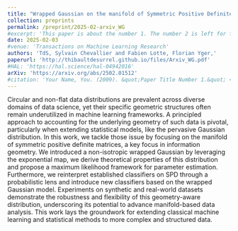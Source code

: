 ```yaml
---
title: "Wrapped Gaussian on the manifold of Symmetric Positive Definite Matrices"
collection: preprints
permalink: /preprint/2025-02-arxiv_WG
#excerpt: 'This paper is about the number 1. The number 2 is left for future work.'
date: 2025-02-03
#venue: 'Transactions on Machine Learning Research'
authors: 'TdS, Sylvain Chevallier and Fabien Lotte, Florian Yger,'
paperurl: 'http://thibaultdesurrel.github.io/files/Arxiv_WG.pdf'
#HAL: 'https://hal.science/hal-04942016'
arXiv: 'https://arxiv.org/abs/2502.01512'
#citation: 'Your Name, You. (2009). &quot;Paper Title Number 1.&quot; <i>Journal 1</i>. 1(1).'
---
```



Circular and non-flat data distributions are prevalent across diverse domains of data science, yet their specific geometric structures often remain underutilized in machine learning frameworks. A principled approach to accounting for the underlying geometry of such data is pivotal, particularly when extending statistical models, like the pervasive Gaussian distribution. In this work, we tackle those issue by focusing on the manifold of symmetric positive definite matrices, a key focus in information geometry. We introduced a non-isotropic wrapped Gaussian by leveraging the exponential map, we derive theoretical properties of this distribution and propose a maximum likelihood framework for parameter estimation. Furthermore, we reinterpret established classifiers on SPD through a probabilistic lens and introduce new classifiers based on the wrapped Gaussian model. Experiments on synthetic and real-world datasets demonstrate the robustness and flexibility of this geometry-aware distribution, underscoring its potential to advance manifold-based data analysis. This work lays the groundwork for extending classical machine learning and statistical methods to more complex and structured data.